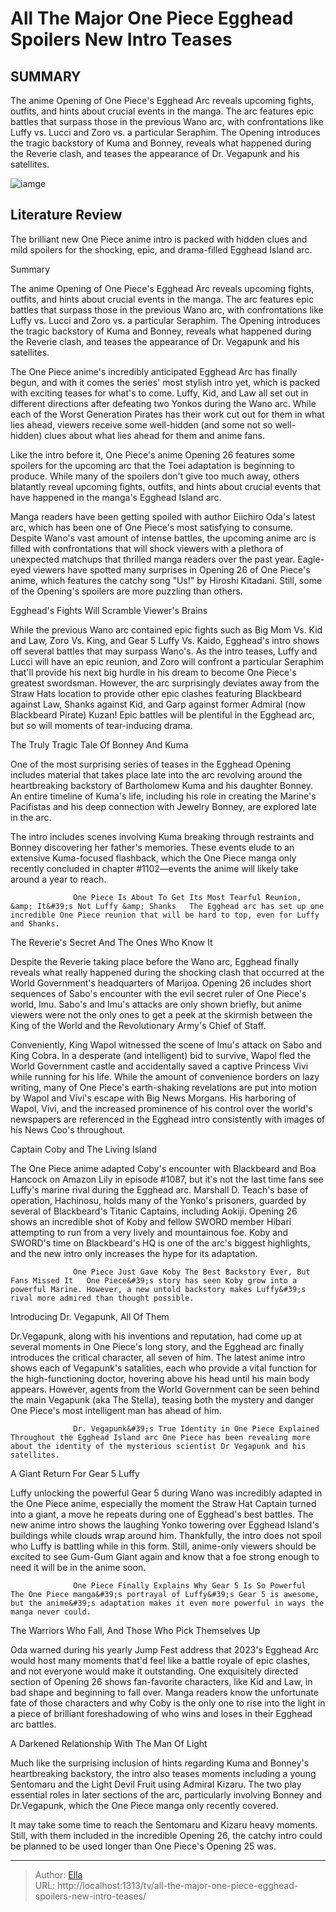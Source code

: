 # All The Major One Piece Egghead Spoilers New Intro Teases


## SUMMARY 



  The anime Opening of One Piece&#39;s Egghead Arc reveals upcoming fights, outfits, and hints about crucial events in the manga.   The arc features epic battles that surpass those in the previous Wano arc, with confrontations like Luffy vs. Lucci and Zoro vs. a particular Seraphim.   The Opening introduces the tragic backstory of Kuma and Bonney, reveals what happened during the Reverie clash, and teases the appearance of Dr. Vegapunk and his satellites.  

![iamge](https://static1.srcdn.com/wordpress/wp-content/uploads/2024/01/luffyamazed.jpg)

## Literature Review
The brilliant new One Piece anime intro is packed with hidden clues and mild spoilers for the shocking, epic, and drama-filled Egghead Island arc.





Summary

  The anime Opening of One Piece&#39;s Egghead Arc reveals upcoming fights, outfits, and hints about crucial events in the manga.   The arc features epic battles that surpass those in the previous Wano arc, with confrontations like Luffy vs. Lucci and Zoro vs. a particular Seraphim.   The Opening introduces the tragic backstory of Kuma and Bonney, reveals what happened during the Reverie clash, and teases the appearance of Dr. Vegapunk and his satellites.  







The One Piece anime&#39;s incredibly anticipated Egghead Arc has finally begun, and with it comes the series&#39; most stylish intro yet, which is packed with exciting teases for what&#39;s to come. Luffy, Kid, and Law all set out in different directions after defeating two Yonkos during the Wano arc. While each of the Worst Generation Pirates has their work cut out for them in what lies ahead, viewers receive some well-hidden (and some not so well-hidden) clues about what lies ahead for them and anime fans.

Like the intro before it, One Piece&#39;s anime Opening 26 features some spoilers for the upcoming arc that the Toei adaptation is beginning to produce. While many of the spoilers don&#39;t give too much away, others blatantly reveal upcoming fights, outfits, and hints about crucial events that have happened in the manga&#39;s Egghead Island arc.


 




Manga readers have been getting spoiled with author Eiichiro Oda&#39;s latest arc, which has been one of One Piece&#39;s most satisfying to consume. Despite Wano&#39;s vast amount of intense battles, the upcoming anime arc is filled with confrontations that will shock viewers with a plethora of unexpected matchups that thrilled manga readers over the past year. Eagle-eyed viewers have spotted many surprises in Opening 26 of One Piece&#39;s anime, which features the catchy song &#34;Us!&#34; by Hiroshi Kitadani. Still, some of the Opening&#39;s spoilers are more puzzling than others.


 Egghead&#39;s Fights Will Scramble Viewer&#39;s Brains 
         

While the previous Wano arc contained epic fights such as Big Mom Vs. Kid and Law, Zoro Vs. King, and Gear 5 Luffy Vs. Kaido, Egghead&#39;s intro shows off several battles that may surpass Wano&#39;s. As the intro teases, Luffy and Lucci will have an epic reunion, and Zoro will confront a particular Seraphim that&#39;ll provide his next big hurdle in his dream to become One Piece&#39;s greatest swordsman. However, the arc surprisingly deviates away from the Straw Hats location to provide other epic clashes featuring Blackbeard against Law, Shanks against Kid, and Garp against former Admiral (now Blackbeard Pirate) Kuzan! Epic battles will be plentiful in the Egghead arc, but so will moments of tear-inducing drama.






 The Truly Tragic Tale Of Bonney And Kuma 
          

One of the most surprising series of teases in the Egghead Opening includes material that takes place late into the arc revolving around the heartbreaking backstory of Bartholomew Kuma and his daughter Bonney. An entire timeline of Kuma&#39;s life, including his role in creating the Marine&#39;s Pacifistas and his deep connection with Jewelry Bonney, are explored late in the arc.

          

The intro includes scenes involving Kuma breaking through restraints and Bonney discovering her father&#39;s memories. These events elude to an extensive Kuma-focused flashback, which the One Piece manga only recently concluded in chapter #1102—events the anime will likely take around a year to reach.




                  One Piece Is About To Get Its Most Tearful Reunion, &amp; It&#39;s Not Luffy &amp; Shanks   The Egghead arc has set up one incredible One Piece reunion that will be hard to top, even for Luffy and Shanks.    



 The Reverie&#39;s Secret And The Ones Who Know It 
         

Despite the Reverie taking place before the Wano arc, Egghead finally reveals what really happened during the shocking clash that occurred at the World Government&#39;s headquarters of Marijoa. Opening 26 includes short sequences of Sabo&#39;s encounter with the evil secret ruler of One Piece&#39;s world, Imu. Sabo&#39;s and Imu&#39;s attacks are only shown briefly, but anime viewers were not the only ones to get a peek at the skirmish between the King of the World and the Revolutionary Army&#39;s Chief of Staff.

Conveniently, King Wapol witnessed the scene of Imu&#39;s attack on Sabo and King Cobra. In a desperate (and intelligent) bid to survive, Wapol fled the World Government castle and accidentally saved a captive Princess Vivi while running for his life. While the amount of convenience borders on lazy writing, many of One Piece&#39;s earth-shaking revelations are put into motion by Wapol and Vivi&#39;s escape with Big News Morgans. His harboring of Wapol, Vivi, and the increased prominence of his control over the world&#39;s newspapers are referenced in the Egghead intro consistently with images of his News Coo&#39;s throughout.






 Captain Coby and The Living Island 
          

The One Piece anime adapted Coby&#39;s encounter with Blackbeard and Boa Hancock on Amazon Lily in episode #1087, but it&#39;s not the last time fans see Luffy&#39;s marine rival during the Egghead arc. Marshall D. Teach&#39;s base of operation, Hachinosu, holds many of the Yonko&#39;s prisoners, guarded by several of Blackbeard&#39;s Titanic Captains, including Aokiji. Opening 26 shows an incredible shot of Koby and fellow SWORD member Hibari attempting to run from a very lively and mountainous foe. Koby and SWORD&#39;s time on Blackbeard&#39;s HQ is one of the arc&#39;s biggest highlights, and the new intro only increases the hype for its adaptation.

                  One Piece Just Gave Koby The Best Backstory Ever, But Fans Missed It   One Piece&#39;s story has seen Koby grow into a powerful Marine. However, a new untold backstory makes Luffy&#39;s rival more admired than thought possible.    






 Introducing Dr. Vegapunk, All Of Them 
         

Dr.Vegapunk, along with his inventions and reputation, had come up at several moments in One Piece&#39;s long story, and the Egghead arc finally introduces the critical character, all seven of him. The latest anime intro shows each of Vegapunk&#39;s satalities, each who provide a vital function for the high-functioning doctor, hovering above his head until his main body appears. However, agents from the World Government can be seen behind the main Vegapunk (aka The Stella), teasing both the mystery and danger One Piece&#39;s most intelligent man has ahead of him.

                  Dr. Vegapunk&#39;s True Identity in One Piece Explained   Throughout the Egghead Island arc One Piece has been revealing more about the identity of the mysterious scientist Dr Vegapunk and his satellites.    






 A Giant Return For Gear 5 Luffy 
          

Luffy unlocking the powerful Gear 5 during Wano was incredibly adapted in the One Piece anime, especially the moment the Straw Hat Captain turned into a giant, a move he repeats during one of Egghead&#39;s best battles. The new anime intro shows the laughing Yonko towering over Egghead Island&#39;s buildings while clouds wrap around him. Thankfully, the intro does not spoil who Luffy is battling while in this form. Still, anime-only viewers should be excited to see Gum-Gum Giant again and know that a foe strong enough to need it will be in the anime soon.

                  One Piece Finally Explains Why Gear 5 Is So Powerful   The One Piece manga&#39;s portrayal of Luffy&#39;s Gear 5 is awesome, but the anime&#39;s adaptation makes it even more powerful in ways the manga never could.    






 The Warriors Who Fall, And Those Who Pick Themselves Up 
         

Oda warned during his yearly Jump Fest address that 2023&#39;s Egghead Arc would host many moments that&#39;d feel like a battle royale of epic clashes, and not everyone would make it outstanding. One exquisitely directed section of Opening 26 shows fan-favorite characters, like Kid and Law, in bad shape and beginning to fall over. Manga readers know the unfortunate fate of those characters and why Coby is the only one to rise into the light in a piece of brilliant foreshadowing of who wins and loses in their Egghead arc battles.



 A Darkened Relationship With The Man Of Light 
          




Much like the surprising inclusion of hints regarding Kuma and Bonney&#39;s heartbreaking backstory, the intro also teases moments including a young Sentomaru and the Light Devil Fruit using Admiral Kizaru. The two play essential roles in later sections of the arc, particularly involving Bonney and Dr.Vegapunk, which the One Piece manga only recently covered.

          

 It may take some time to reach the Sentomaru and Kizaru heavy moments. Still, with them included in the incredible Opening 26, the catchy intro could be planned to be used longer than One Piece&#39;s Opening 25 was.



---

> Author: [Ella](https://instagram.hk.cn/)  
> URL: http://localhost:1313/tv/all-the-major-one-piece-egghead-spoilers-new-intro-teases/  

